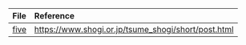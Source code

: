 | File                                                                     | Reference                                           |
| :----------------------------------------------------------------------- | :-------------------------------------------------- |
| [five](https://github.com/malt03/df-pn-rust/blob/main/examples/five.txt) | https://www.shogi.or.jp/tsume_shogi/short/post.html |
